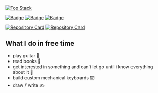 [![Top Stack](https://widget.realdeveloper.pro/api/top?stack=vuejs,github,php)](https://github.com/danielradosa)

[![Badge](https://widget.realdeveloper.pro/api/badge?title=Languages%20and%20Frameworks&badges=VueJS,Quasar,PHP,Node.js,Express.js,HTML,MongoDB,JavaScript,React-native,Expo)](https://github.com/danielradosa)
[![Badge](https://widget.realdeveloper.pro/api/badge?title=Styling&badges=CSS,SASS,Bootstrap,Tailwind,Vuetify)](https://github.com/danielradosa)
[![Badge](https://widget.realdeveloper.pro/api/badge?title=Database%20and%20DevOps&badges=MySQL,MongoDB,Mongoose,Git,GitHub)](https://github.com/danielradosa)

[![Repository Card](https://widget.realdeveloper.pro/api/card?user=danielradosa&repo=DangoTypesDWP&locale=en)](https://github.com/danielradosa/DangoTypesDWP/)
[![Repository Card](https://widget.realdeveloper.pro/api/card?user=danielradosa&repo=superior-assault&locale=en)](https://github.com/danielradosa/superior-assault/)

## What I do in free time
- play guitar 🎸
- read books 📖
- get interested in something and can't let go until i know everything about it 🌟
- build custom mechanical keyboards ⌨️
- draw / write ✍️
